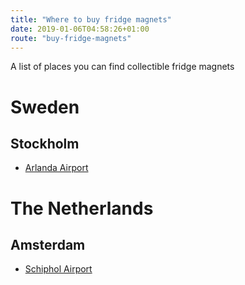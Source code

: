 ```yaml
---
title: "Where to buy fridge magnets"
date: 2019-01-06T04:58:26+01:00
route: "buy-fridge-magnets"
---
```


A list of places you can find collectible fridge magnets

# Sweden

## Stockholm

* [Arlanda Airport](https://www.swedavia.com/arlanda/shopping/)

# The Netherlands

## Amsterdam

* [Schiphol Airport](https://www.schiphol.nl/en/page/the-dutch-touch/)


